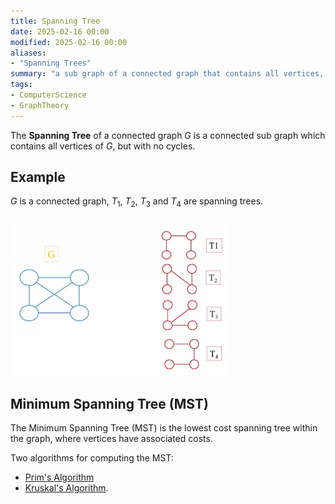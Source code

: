 ```yaml
---
title: Spanning Tree
date: 2025-02-16 00:00
modified: 2025-02-16 00:00
aliases:
- "Spanning Trees"
summary: "a sub graph of a connected graph that contains all vertices, but no cycles"
tags:
- ComputerScience
- GraphTheory
---
```


The **Spanning Tree** of a connected graph $G$ is a connected sub graph which contains all vertices of $G$, but with no cycles.

## Example

$G$ is a connected graph, $T_1$, $T_2$, $T_3$ and $T_4$ are spanning trees.

![week-15-spanning-tree.webp](../_media/week-15-spanning-tree.webp)

## Minimum Spanning Tree (MST)

The Minimum Spanning Tree (MST) is the lowest cost spanning tree within the graph, where vertices have associated costs.

Two algorithms for computing the MST:

* [Prim's Algorithm](prims-algorithm.md)
* [Kruskal's Algorithm](kruskals-algorithm.md).
